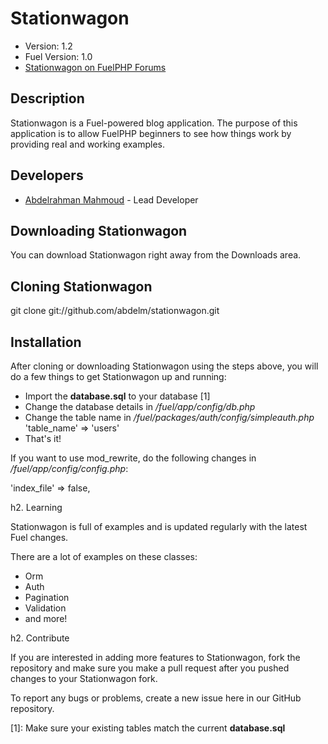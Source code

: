 # Stationwagon

* Version: 1.2
* Fuel Version: 1.0
* [Stationwagon on FuelPHP Forums](http://fuelphp.com/forums/topics/view/326)

## Description

Stationwagon is a Fuel-powered blog application. The purpose of this application is to allow FuelPHP beginners to see how things work by providing real and working examples.

## Developers

* [Abdelrahman Mahmoud](http://aplusm.me/) - Lead Developer

## Downloading Stationwagon

You can download Stationwagon right away from the Downloads area.

## Cloning Stationwagon

  git clone git://github.com/abdelm/stationwagon.git
	
## Installation

After cloning or downloading Stationwagon using the steps above, you will do a few things to get Stationwagon up and running:

- Import the **database.sql** to your database [1]
- Change the database details in */fuel/app/config/db.php*
- Change the table name in */fuel/packages/auth/config/simpleauth.php*
  'table_name' => 'users'
- That's it!

If you want to use mod_rewrite, do the following changes in */fuel/app/config/config.php*:

  'index_file' => false,
	
h2. Learning

Stationwagon is full of examples and is updated regularly with the latest Fuel changes.

There are a lot of examples on these classes:
- Orm
- Auth 
- Pagination
- Validation
- and more!

h2. Contribute

If you are interested in adding more features to Stationwagon, fork the repository and make sure you make a pull request after you pushed changes to your Stationwagon fork.

To report any bugs or problems, create a new issue here in our GitHub repository.

[1]: Make sure your existing tables match the current **database.sql**
